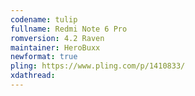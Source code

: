 ```yaml
---
codename: tulip
fullname: Redmi Note 6 Pro
romversion: 4.2 Raven
maintainer: HeroBuxx
newformat: true
pling: https://www.pling.com/p/1410833/
xdathread:
---
```

